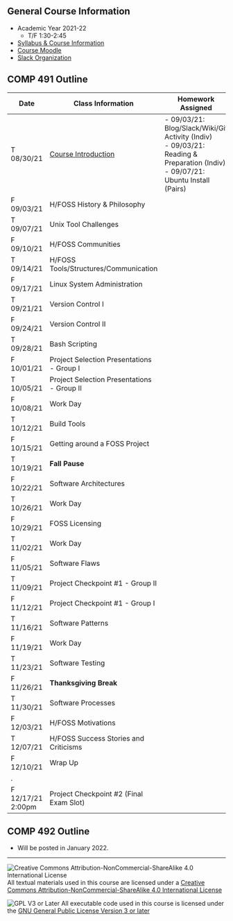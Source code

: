 ## General Course Information
- Academic Year 2021-22
  - T/F 1:30-2:45
- [Syllabus & Course Information](syllabus.md)
- [Course Moodle](https://lms.dickinson.edu/course/view.php?id=45784)
- [Slack Organization](https://comp491.slack.com/)

## COMP 491 Outline

Date            | Class Information                                    | Homework Assigned
----------------|------------------------------------------------------|-------------
T 08/30/21      | [Course Introduction](01-intro.md)                        | - 09/03/21: Blog/Slack/Wiki/Git Activity (Indiv)<br>- 09/03/21: Reading & Preparation (Indiv)<br>- 09/07/21: Ubuntu Install (Pairs)
F 09/03/21      | H/FOSS History & Philosophy                          |
T 09/07/21      | Unix Tool Challenges                                 |
F 09/10/21      | H/FOSS Communities                                   |
T 09/14/21      | H/FOSS Tools/Structures/Communication                |
F 09/17/21      | Linux System Administration                          |
T 09/21/21      | Version Control I                                    |
F 09/24/21      | Version Control II                                   |
T 09/28/21      | Bash Scripting                                       |
F 10/01/21      | Project Selection Presentations - Group I            |
T 10/05/21      | Project Selection Presentations - Group II           |
F 10/08/21      | Work Day                                             |
T 10/12/21      | Build Tools                                          |
F 10/15/21      | Getting around a FOSS Project                        |
T 10/19/21      | **Fall Pause**                                       |
F 10/22/21      | Software Architectures                               |
T 10/26/21      | Work Day                                             |
F 10/29/21      | FOSS Licensing                                       |
T 11/02/21      | Work Day                                             |
F 11/05/21      | Software Flaws                                       |
T 11/09/21      | Project Checkpoint #1 - Group II                     |
F 11/12/21      | Project Checkpoint #1 - Group I                      |
T 11/16/21      | Software Patterns                                    |
F 11/19/21      | Work Day                                             |
T 11/23/21      | Software Testing                                     |
F 11/26/21      | **Thanksgiving Break**                               |
T 11/30/21      | Software Processes                                   |
F 12/03/21      | H/FOSS Motivations                                   |
T 12/07/21      | H/FOSS Success Stories and Criticisms                |
F 12/10/21      | Wrap Up                                              |
.               |                                                      |
F 12/17/21<br>2:00pm | Project Checkpoint #2 (Final Exam Slot)    |



## COMP 492 Outline

- Will be posted in January 2022.

---

![Creative Commons Attribution-NonCommercial-ShareAlike 4.0 International License](https://i.creativecommons.org/l/by-nc-sa/4.0/88x31.png "Creative Commons Attribution-NonCommercial-ShareAlike 4.0 International License") All textual materials used in this course are licensed under a [Creative Commons Attribution-NonCommercial-ShareAlike 4.0 International License](http://creativecommons.org/licenses/by-nc-sa/4.0/)

![GPL V3 or Later](https://www.gnu.org/graphics/gplv3-or-later-sm.png "GPL V3 or later") All executable code used in this course is licensed under the [GNU General Public License Version 3 or later](https://www.gnu.org/licenses/gpl.txt)
